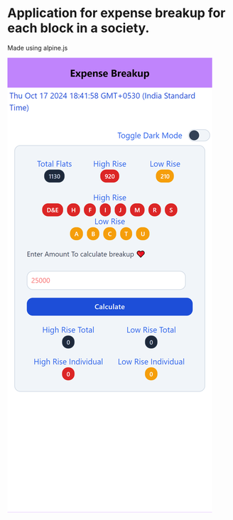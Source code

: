 # Application for expense breakup for each block in a society.

Made using alpine.js

![alt text](https://github.com/pompy/expensebreakupapp/blob/main/screenshot.png)

